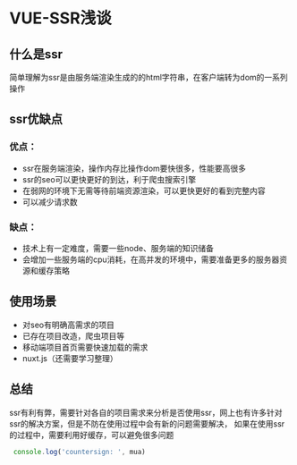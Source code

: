 # VUE-SSR浅谈

## 什么是ssr
 简单理解为ssr是由服务端渲染生成的的html字符串，在客户端转为dom的一系列操作

## ssr优缺点
### 优点：
- ssr在服务端渲染，操作内存比操作dom要快很多，性能要高很多
- ssr的seo可以更快更好的到达，利于爬虫搜索引擎
- 在弱网的环境下无需等待前端资源渲染，可以更快更好的看到完整内容
- 可以减少请求数

### 缺点：
- 技术上有一定难度，需要一些node、服务端的知识储备
- 会增加一些服务端的cpu消耗，在高并发的环境中，需要准备更多的服务器资源和缓存策略

## 使用场景
- 对seo有明确高需求的项目
- 已存在项目改造，爬虫项目等
- 移动端项目首页需要快速加载的需求
- nuxt.js（还需要学习整理）

## 总结
ssr有利有弊，需要针对各自的项目需求来分析是否使用ssr，网上也有许多针对ssr的解决方案，但是不防在使用过程中会有新的问题需要解决，
如果在使用ssr的过程中，需要利用好缓存，可以避免很多问题

``` js
 console.log('countersign: ', mua)
```
